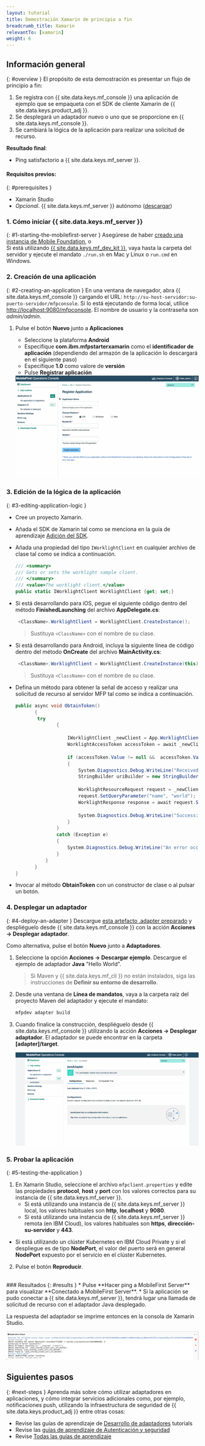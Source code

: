 ```yaml
---
layout: tutorial
title: Demostración Xamarin de principio a fin
breadcrumb_title: Xamarin
relevantTo: [xamarin]
weight: 6
---
```

<!-- NLS_CHARSET=UTF-8 -->
## Información general
{: #overview }
El propósito de esta demostración es presentar un flujo de principio a fin:

1. Se registra con {{ site.data.keys.mf_console }} una aplicación de ejemplo que se empaqueta con el SDK de cliente Xamarin de {{ site.data.keys.product_adj }}.
2. Se desplegará un adaptador nuevo o uno que se proporcione en {{ site.data.keys.mf_console }}.  
3. Se cambiará la lógica de la aplicación para realizar una solicitud de recurso.

**Resultado final**:

* Ping satisfactorio a {{ site.data.keys.mf_server }}.

#### Requisitos previos:
{: #prerequisites }
* Xamarin Studio
* *Opcional*. {{ site.data.keys.mf_server }} autónomo ([descargar]({{site.baseurl}}/downloads))

### 1. Cómo iniciar {{ site.data.keys.mf_server }}
{: #1-starting-the-mobilefirst-server }
Asegúrese de haber [creado una instancia de Mobile Foundation](../../bluemix/using-mobile-foundation), o  
Si está utilizando [{{ site.data.keys.mf_dev_kit }}](../../installation-configuration/development/), vaya hasta la carpeta del servidor y ejecute el mandato `./run.sh` en Mac y Linux o `run.cmd` en Windows.

### 2. Creación de una aplicación
{: #2-creating-an-application }
En una ventana de navegador, abra {{ site.data.keys.mf_console }} cargando el URL:
`http://su-host-servidor:su-puerto-servidor/mfpconsole`. Si lo está ejecutando de forma local, utilice [http://localhost:9080/mfpconsole](http://localhost:9080/mfpconsole). El nombre de usuario y la contraseña son *admin/admin*.

1. Pulse el botón **Nuevo** junto a **Aplicaciones**
    * Seleccione la plataforma **Android**
    * Especifique **com.ibm.mfpstarterxamarin** como el **identificador de aplicación** (dependiendo del armazón de la aplicación lo descargará en el siguiente paso)
    * Especifique **1.0** como valore de **versión**
    * Pulse **Registrar aplicación**

    <img class="gifplayer" alt="Registrar una aplicación" src="register-an-application-xamarin.gif"/>

### 3. Edición de la lógica de la aplicación
{: #3-editing-application-logic }
* Cree un proyecto Xamarin.
* Añada el SDK de Xamarin tal como se menciona en la guía de aprendizaje [Adición del SDK](../../application-development/sdk/xamarin/).
* Añada una propiedad del tipo `IWorklightClient` en cualquier archivo de clase tal como se indica a continuación.

   ```csharp
   /// <summary>
   /// Gets or sets the worklight sample client.
   /// </summary>
   /// <value>The worklight client.</value>
   public static IWorklightClient WorklightClient {get; set;}
   ```
* Si está desarrollando para iOS, pegue el siguiente código dentro del método **FinishedLaunching** del archivo **AppDelegate.cs**:

  ```csharp
   <ClassName>.WorklightClient = WorklightClient.CreateInstance();
  ```
  >Sustituya `<ClassName>` con el nombre de su clase.
* Si está desarrollando para Android, incluya la siguiente línea de código dentro del método **OnCreate** del archivo **MainActivity.cs**:

  ```csharp
   <ClassName>.WorklightClient = WorklightClient.CreateInstance(this);
  ```
  >Sustituya `<ClassName>` con el nombre de su clase.
* Defina un método para obtener la señal de acceso y realizar una solicitud de recurso al servidor MFP tal como se indica a continuación.

    ```csharp
    public async void ObtainToken()
           {
            try
                   {

                       IWorklightClient _newClient = App.WorklightClient;
                       WorklightAccessToken accessToken = await _newClient.AuthorizationManager.ObtainAccessToken("");

                       if (accessToken.Value != null &&  accessToken.Value != "")
                       {
                           System.Diagnostics.Debug.WriteLine("Received the following access token value: " + accessToken.Value);
                           StringBuilder uriBuilder = new StringBuilder().Append("/adapters/javaAdapter/resource/greet");

                           WorklightResourceRequest request = _newClient.ResourceRequest(new Uri(uriBuilder.ToString(), UriKind.Relative), "GET");
                           request.SetQueryParameter("name", "world");
                           WorklightResponse response = await request.Send();

                           System.Diagnostics.Debug.WriteLine("Success: " + response.ResponseText);
                       }
                   }
                   catch (Exception e)
                   {
                       System.Diagnostics.Debug.WriteLine("An error occurred: '{0}'", e);
                   }
               }
           }
    }
   ```

* Invocar al método **ObtainToken** con un constructor de clase o al pulsar un botón.

### 4. Desplegar un adaptador
{: #4-deploy-an-adapter }
Descargue [esta artefacto .adapter preparado](../javaAdapter.adapter) y despliéguelo desde {{ site.data.keys.mf_console }} con la acción **Acciones → Desplegar adaptador**.

Como alternativa, pulse el botón **Nuevo** junto a **Adaptadores**.  

1. Seleccione la opción **Acciones → Descargar ejemplo**. Descargue el ejemplo de adaptador **Java** "Hello World".

   > Si Maven y {{ site.data.keys.mf_cli }} no están instalados, siga las instrucciones de **Definir su entorno de desarrollo**.

2. Desde una ventana de **Línea de mandatos**, vaya a la carpeta raíz del proyecto Maven del adaptador y ejecute el mandato:

   ```bash
   mfpdev adapter build
   ```

3. Cuando finalice la construcción, despliéguelo desde {{ site.data.keys.mf_console }} utilizando la acción **Acciones → Desplegar adaptador**. El adaptador se puede encontrar en la carpeta **[adapter]/target**.

   <img class="gifplayer" alt="Desplegar un adaptador" src="create-an-adapter.png"/>

<!-- <img src="device-screen.png" alt="Aplicación de ejemplo" style="float:right"/>-->
### 5. Probar la aplicación
{: #5-testing-the-application }
1. En Xamarin Studio, seleccione el archivo `mfpclient.properties` y edite las propiedades **protocol**, **host** y **port** con los valores correctos para su instancia de {{ site.data.keys.mf_server }}.
    * Si está utilizando una instancia de {{ site.data.keys.mf_server }} local, los valores habituales son **http**, **localhost** y **9080**.
    * Si está utilizando una instancia de {{ site.data.keys.mf_server }} remota (en IBM Cloud), los valores habituales son **https**, **dirección-su-servidor** y **443**.

* Si está utilizando un clúster Kubernetes en IBM Cloud Private y si el despliegue es de tipo **NodePort**, el valor del puerto será en general **NodePort** expuesto por el servicio en el clúster Kubernetes.

2. Pulse el botón **Reproducir**.

<br clear="all"/>
### Resultados
{: #results }
* Pulse **Hacer ping a MobileFirst Server** para visualizar **Conectado a MobileFirst Server**.
* Si la aplicación se pudo conectar a {{ site.data.keys.mf_server }}, tendrá lugar una llamada de solicitud de recurso con el adaptador Java desplegado.

La respuesta del adaptador se imprime entonces en la consola de Xamarin Studio.

![Imagen de una aplicación que llamó de forma satisfactoria a un recurso desde {{ site.data.keys.mf_server }}](console-output.png)

## Siguientes pasos
{: #next-steps }
Aprenda más sobre cómo utilizar adaptadores en aplicaciones, y cómo integrar servicios adicionales como, por ejemplo, notificaciones push, utilizando la infraestructura de seguridad de {{ site.data.keys.product_adj }} entre otras cosas:

- Revise las guías de aprendizaje de [Desarrollo de adaptadores](../../adapters/) tutorials
- Revise las [guías de aprendizaje de Autenticación y seguridad](../../authentication-and-security/)
- Revise [Todas las guías de aprendizaje](../../all-tutorials)
